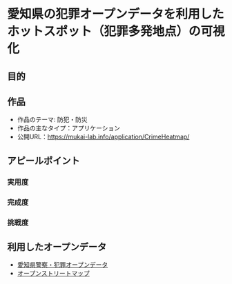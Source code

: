 # 愛知県の犯罪オープンデータを利用したホットスポット（犯罪多発地点）の可視化

## 目的

## 作品

- 作品のテーマ: 防犯・防災
- 作品の主なタイプ：アプリケーション
- 公開URL：https://mukai-lab.info/application/CrimeHeatmap/

## アピールポイント

### 実用度

### 完成度

### 挑戦度

## 利用したオープンデータ

- [愛知県警察・犯罪オープンデータ](https://www.pref.aichi.jp/police/anzen/toukei/opendata/seian-s/crimeopendata.html)
- [オープンストリートマップ](https://www.openstreetmap.org/)


